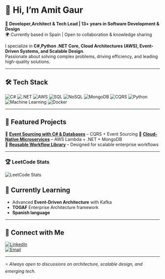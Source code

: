 # 👋 Hi, I’m Amit Gaur

🚀 **Developer,Architect & Tech Lead | 13+ years in Software Development & Design**  
🌍 Currently based in Spain | Open to collaboration & knowledge sharing  

I specialize in **C#,Python .NET Core, Cloud Architectures (AWS), Event-Driven Systems, and Scalable Design**.  
Passionate about solving complex problems, driving efficiency, and leading high-quality solutions.

---

## 🛠️ Tech Stack
![C#](https://img.shields.io/badge/C%23-239120?style=flat&logo=c-sharp&logoColor=white)
![.NET](https://img.shields.io/badge/.NET-512BD4?style=flat&logo=dotnet&logoColor=white)
![AWS](https://img.shields.io/badge/AWS-232F3E?style=flat&logo=amazon-aws&logoColor=white)
![SQL](https://img.shields.io/badge/SQL-003B57?style=flat&logo=microsoft-sql-server&logoColor=white)
![NoSQL](https://img.shields.io/badge/NoSQL-006400?style=flat&logo=mongodb&logoColor=white)
![MongoDB](https://img.shields.io/badge/MongoDB-47A248?style=flat&logo=mongodb&logoColor=white)
![CQRS](https://img.shields.io/badge/CQRS-FF6F00?style=flat)
![Python](https://img.shields.io/badge/Python-3776AB?style=flat&logo=python&logoColor=white)
![Machine Learning](https://img.shields.io/badge/Machine%20Learning-FF6F00?style=flat&logo=tensorflow&logoColor=white)
![Docker](https://img.shields.io/badge/Docker-2496ED?style=flat&logo=docker&logoColor=white)

---

## 📌 Featured Projects
🔹 [**Event Sourcing with C# & Databases**](#) – CQRS + Event Sourcing
🔹 [**Cloud-Native Microservices**](#) – AWS Lambda + .NET + MongoDB  
🔹 [**Reusable Workflow Library**](#) – Designed for scalable enterprise workflows  

---

### 🏆 LeetCode Stats
![LeetCode Stats](https://leetcard.jacoblin.cool/agaur2210?theme=dark&font=Karma)

<!--## 📊 GitHub Stats
![GitHub Stats](https://github-readme-stats.vercel.app/api?username=agaur2210&show_icons=true&theme=dark)  
![Top Languages](https://github-readme-stats.vercel.app/api/top-langs/?username=agaur2210&layout=compact&theme=dark)

---
-->
## 🌱 Currently Learning
- Advanced **Event-Driven Architecture** with Kafka
- **TOGAF** Enterprise Architecture framework  
- **Spanish language** 

---

## 🤝 Connect with Me
[![LinkedIn](https://img.shields.io/badge/LinkedIn-0A66C2?style=flat&logo=linkedin&logoColor=white)](https://www.linkedin.com/in/amit2210)  
[![Email](https://img.shields.io/badge/Email-D14836?style=flat&logo=gmail&logoColor=white)](mailto:gamit@outlook.com)

---
⭐️ *Always open to discussions on architecture, scalable design, and emerging tech.*  
